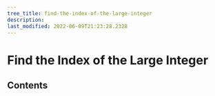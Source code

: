 ```yaml
---
tree_title: find-the-index-of-the-large-integer
description: 
last_modified: 2022-06-09T21:23:28.2328
---
```


# Find the Index of the Large Integer

## Contents
